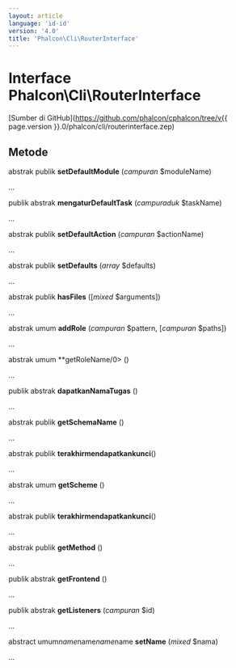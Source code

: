 ```yaml
---
layout: article
language: 'id-id'
version: '4.0'
title: 'Phalcon\Cli\RouterInterface'
---
```

# Interface **Phalcon\Cli\RouterInterface**

[Sumber di GitHub](https://github.com/phalcon/cphalcon/tree/v{{ page.version }}.0/phalcon/cli/routerinterface.zep)

## Metode

abstrak publik **setDefaultModule** (*campuran* $moduleName)

...

publik abstrak **mengaturDefaultTask** (*campuraduk* $taskName)

...

abstrak publik **setDefaultAction** (*campuran* $actionName)

...

abstrak publik **setDefaults** (*array* $defaults)

...

abstrak publik **hasFiles** ([*mixed* $arguments])

...

abstrak umum **addRole** (*campuran* $pattern, [*campuran* $paths])

...

abstrak umum **getRoleName/0> ()</p> 

...

publik abstrak **dapatkanNamaTugas** ()

...

abstrak publik **getSchemaName** ()

...

abstrak publik **terakhirmendapatkankunci**()

...

abstrak umum **getScheme** ()

...

abstrak publik **terakhirmendapatkankunci**()

...

abstrak publik **getMethod** ()

...

publik abstrak **getFrontend** ()

...

publik abstrak **getListeners** (*campuran* $id)

...

abstract umum$name$name$name$name **setName** (*mixed* $nama)

...